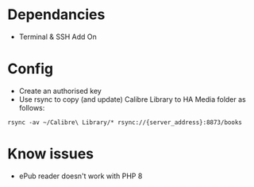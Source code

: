 # Dependancies

- Terminal & SSH Add On

# Config

- Create an authorised key
- Use rsync to copy (and update) Calibre Library to HA Media folder as follows:

```
rsync -av ~/Calibre\ Library/* rsync://{server_address}:8873/books
```

# Know issues

- ePub reader doesn't work with PHP 8

